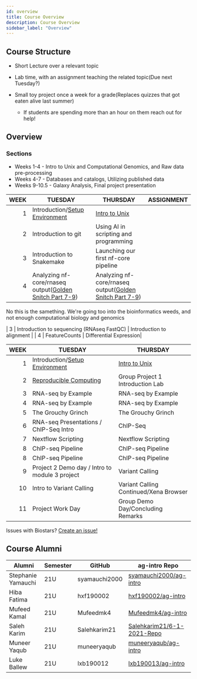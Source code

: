 ```yaml
---
id: overview
title: Course Overview
description: Course Overview
sidebar_label: "Overview"
---
```


## Course Structure

- Short Lecture over a relevant topic
- Lab time, with an assignment teaching the related topic(Due next Tuesday?)

- Small toy project once a week for a grade(Replaces quizzes that got eaten alive last summer)
  - If students are spending more than an hour on them reach out for help!

## Overview

### Sections

- Weeks 1-4 - Intro to Unix and Computational Genomics, and Raw data pre-processing
- Weeks 4-7 - Databases and catalogs, Utilizing published data
- Weeks 9-10.5 - Galaxy Analysis, Final project presentation

| WEEK | TUESDAY                                                                                                                              | THURSDAY                                                                                                                             | ASSIGNMENT |
| ---: | ------------------------------------------------------------------------------------------------------------------------------------ | ------------------------------------------------------------------------------------------------------------------------------------ | ---------- |
|    1 | Introduction/[Setup Environment](./week_01/environment_setup.md)                                                                     | [Intro to Unix](./week_01/intro_unix.md)                                                                                             |            |
|    2 | Introduction to git                                                                                                                  | Using AI in scripting and programming                                                                                                |            |
|    3 | Introduction to Snakemake                                                                                                            | Launching our first nf-core pipeline                                                                                                 |            |
|    4 | Analyzing nf-core/rnaseq output([Golden Snitch Part 7-9](https://www.biostarhandbook.com/books/rnaseq/differential-expression.html)) | Analyzing nf-core/rnaseq output([Golden Snitch Part 7-9](https://www.biostarhandbook.com/books/rnaseq/differential-expression.html)) |            |

<!-- https://github.com/deanslee/FigureOneLab -->

No this is the samething. We're going too into the bioinformatics weeds, and not enough computational biology and genomics

| 3 | Introduction to sequencing (RNAseq FastQC) | Introduction to alignment |
| 4 | FeatureCounts | Differential Expression|

| WEEK | TUESDAY                                                          | THURSDAY                                 |
| ---: | ---------------------------------------------------------------- | ---------------------------------------- |
|    1 | Introduction/[Setup Environment](./week_01/environment_setup.md) | [Intro to Unix](./week_01/intro_unix.md) |
|    2 | [Reproducible Computing](./week_02/intro.md)                     | Group Project 1 Introduction Lab         |
|    3 | RNA-seq by Example                                               | RNA-seq by Example                       |
|    4 | RNA-seq by Example                                               | RNA-seq by Example                       |
|    5 | The Grouchy Grinch                                               | The Grouchy Grinch                       |
|    6 | RNA-seq Presentations / ChIP-Seq Intro                           | ChIP-Seq                                 |
|    7 | Nextflow Scripting                                               | Nextflow Scripting                       |
|    8 | ChIP-seq Pipeline                                                | ChIP-seq Pipeline                        |
|    8 | ChIP-seq Pipeline                                                | ChIP-seq Pipeline                        |
|    9 | Project 2 Demo day / Intro to module 3 project                   | Variant Calling                          |
|   10 | Intro to Variant Calling                                         | Variant Calling Continued/Xena Browser   |
|   11 | Project Work Day                                                 | Group Demo Day/Concluding Remarks        |

Issues with Biostars? [Create an issue!](https://github.com/biostars/biostar-handbook/issues/new)

## Course Alumni

| Alumni             | Semester | GitHub        | ag-intro Repo                                                               |
| ------------------ | -------- | ------------- | --------------------------------------------------------------------------- |
| Stephanie Yamauchi | 21U      | syamauchi2000 | [syamauchi2000/ag-intro](https://github.com/syamauchi2000/ag-intro)         |
| Hiba Fatima        | 21U      | hxf190002     | [hxf190002/ag-intro](https://github.com/hxf190002/ag-intro)                 |
| Mufeed Kamal       | 21U      | Mufeedmk4     | [Mufeedmk4/ag-intro](https://github.com/Mufeedmk4/ag-intro)                 |
| Saleh Karim        | 21U      | Salehkarim21  | [Salehkarim21/6-1-2021-Repo](https://github.com/Salehkarim21/6-1-2021-Repo) |
| Muneer Yaqub       | 21U      | muneeryaqub   | [muneeryaqub/ag-intro](https://github.com/muneeryaqub/ag-intro)             |
| Luke Ballew        | 21U      | lxb190012     | [lxb190013/ag-intro](https://github.com/lxb190013/ag-intro)                 |
